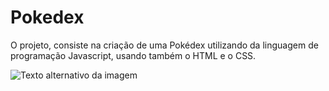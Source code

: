 # Pokedex

O projeto, consiste na criação de uma Pokédex utilizando da linguagem de programação Javascript, usando também o HTML e o CSS.

![Texto alternativo da imagem](Projeto-Pokedex/imagens/animation.gif)
